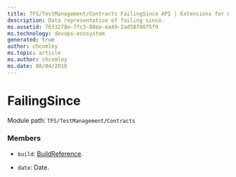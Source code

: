 ```yaml
---
title: TFS/TestManagement/Contracts FailingSince API | Extensions for Azure DevOps Services
description: Data representation of failing since.
ms.assetid: 7633278e-7fc3-88ea-ea49-2ad58f0875f9
ms.technology: devops-ecosystem
generated: true
author: chcomley
ms.topic: article
ms.author: chcomley
ms.date: 08/04/2016
---
```


# FailingSince

Module path: `TFS/TestManagement/Contracts`

### Members

- `build`: [BuildReference](../../../TFS/TestManagement/Contracts/BuildReference.md).

- `date`: Date.
